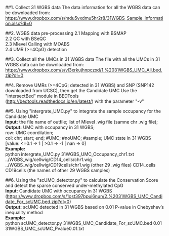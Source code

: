 ##1. Collect 31 WGBS data
The data information for all the WGBS data can be downloaded from: https://www.dropbox.com/s/mdu5vxdmu5hr2r8/31WGBS_Sample_Information.xlsx?dl=0
	
##2. WGBS data pre-processing 
  2.1 Mapping with BSMAP   
  2.2 QC with BSeQC  
  2.3 Mlevel Calling with MOABS  
  2.4 UMR (>=4CpG) detection  
	
##3. Collect all the UMCs in 31 WGBS data
The file with all the UMCs in 31 WGBS data can be downloaded from: https://www.dropbox.com/s/vl3xrkujhnpczxd/1.%2031WGBS_UMC_All.bed.zip?dl=0

##4. Remove UMRs (>=4CpG; detected in 31 WGBS) and SNP (SNP142 downloaded from UCSC), then get the Candidate UMC
Use the "intersectBed" module in BEDTools (http://bedtools.readthedocs.io/en/latest/) with the parameter "-v"
	
	
##5. Using "intergrate_UMC.py" to integrate the sample occupancy for the Candidate UMC  
**Input:** the file name of outfile; list of Mlevel .wig file (samne chr .wig file);  
**Output:** UMC with occupancy in 31 WGBS;  
   		row: UMC coordilation;   
		col: chr; start; end; #UMC; #noUMC; #sample; UMC state in 31 WGBS [value: <=0.1 -> 1 | >0.1 -> -1 | nan -> 0]  
**Example:**   
	python intergrate_UMC.py 31WGBS_UMC_Occupancy_chr1.txt ../WGBS_wig/cellwig/CD14_cells/chr1.wig ../WGBS_wig/cellwig/CD19cells/chr1.wig (other 29 .wig files) CD14_cells CD19cells (the names of other 29 WGBS samples)
	
##6. Using the "scUMC_detector.py" to calculate the Conservation Score and detect the sparse conserved under-methylated CpG  
   **Input:** Candidate UMC with occupancy in 31 WGBS (https://www.dropbox.com/s/1ost397bpui6nun/2.%2031WGBS_UMC_Candidate_For_scUMC.bed.zip?dl=0)  
   **Output:** scUMC detected in 31 WGBS based on 0.01 P-value in Chebyshev’s inequality method  
**Example:**  
	python scUMC_detector.py 31WGBS_UMC_Candidate_For_scUMC.bed 0.01 31WGBS_UMC_scUMC_Pvalue0.01.txt
